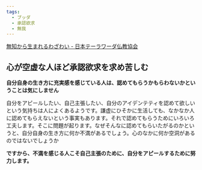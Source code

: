```yaml
---
tags:
  - ブッダ
  - 承認欲求
  - 無我
---
```

[無知から生まれるわざわい - 日本テーラワーダ仏教協会](https://j-theravada.com/dhamma/kantouhouwa/kantou024/)

## 心が空虚な人ほど承認欲求を求め苦しむ

**自分自身の生き方に充実感を感じている人は、認めてもらうかもらわないかということは気にしません**

自分をアピールしたい、自己主張したい、自分のアイデンテティを認めて欲しいという気持ちは人によくあるようです。謙虚にひそかに生活しても、なかなか人に認めてもらえないという事実もあります。それで認めてもらうためにいろいろ工夫します。そこに問題が起ります。なぜそんなに認めてもらいたがるのかというと、自分自身の生き方に何か不満があるでしょう。心のなかに何か空洞があるのではないでしょうか

**ですから、不満を感じる人こそ自己主張のために、自分をアピールするために努力します。**

